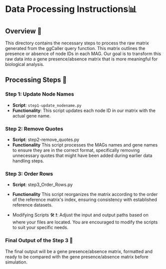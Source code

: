 # Data Processing Instructions📊

## Overview 📝
This directory contains the necessary steps to process the raw matrix generated from the ggCaller query function. This matrix outlines the presence or absence of node IDs in each MAG. Our goal is to transform this raw data into a gene presence/absence matrix that is more meaningful for biological analysis.

## Processing Steps 🔧

### Step 1: Update Node Names
- **Script**: `step1-update_nodename.py`
- **Functionality**: This script updates each node ID in our matrix with the actual gene name.


### Step 2: Remove Quotes
- **Script**:  step2-remove_quotes.py
- **Functionality** This script processes the MAGs names and gene names to ensure they are in the correct format, specifically removing unnecessary quotes that might have been added during earlier data handling steps.

### Step 3: Order Rows
- **Script**: step3_Order_Rows.py
- **Functionality**  This script reorganizes the matrix according to the order of the reference matrix's index, ensuring consistency with established reference datasets.

- Modifying Scripts 🛠️ ❗️: Adjust the input and output paths based on where your files are located. You are encouraged to modify the scripts to suit your specific needs. 

### Final Output of the Step 3 🏁

The final output will be a gene presence/absence matrix, formatted and ready to be compared with the gene presence/absence matrix before simulation.
